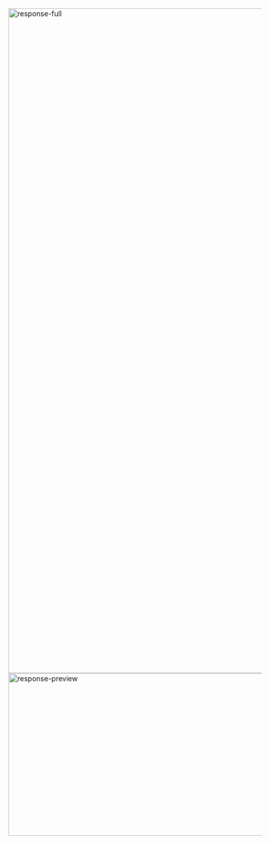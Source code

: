 <img width="1117" height="1321" alt="response-full" src="https://github.com/user-attachments/assets/7b6f79f3-9db9-4350-a1a1-b3c08940744b" />
<img width="957" height="323" alt="response-preview" src="https://github.com/user-attachments/assets/2c618da7-41c1-42f8-8993-f3eedc3dc45b" />
